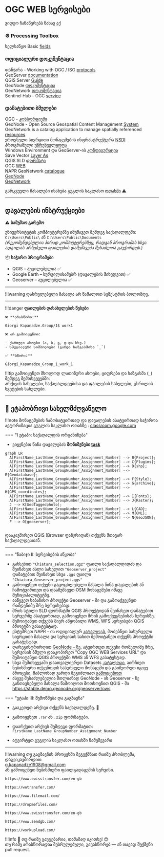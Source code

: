 # OGC WEB სერვისები

ვიდეო ჩანაწერებს ნახავ [აქ](https://ezdanapak.github.io/GTU-GIS/GIS_SKA/Videos/) <br>


### ⚙️ Processing Toolbox <br>

ხელსაწყო Basic [fields](https:) <br>


### ოფიციალური დოკუმენტაცია <br>
ფანჯარა - Working with OGC / ISO [protocols](https://docs.qgis.org/3.40/en/docs/user_manual/working_with_ogc/ogc_client_support.html) <br>
GeoServer [documentation](https://docs.geoserver.org/) <br>
QGIS Server [Guide](https://docs.qgis.org/3.40/en/docs/server_manual/getting_started.html#prepare-a-project-to-serve) <br>
GeoNode [დოკუმენტაცია](https://docs.geonode.org/en/master/) <br>
GeoNetwork [დოკუმენტაცია](https://www.geonetwork-opensource.org/docs.html) <br>
Sentinel Hub - OGC [service](https://docs.sentinel-hub.com/api/latest/api/ogc/) <br>

### დამატებითი ბმულები <br>
OGC - [კონსორციუმი](https://www.ogc.org/) <br>
GeoNode - Open Source Geospatial Content Management [System](https://geonode.org/) <br>
GeoNetwork is a catalog application to manage spatially referenced [resources](https://www.geonetwork-opensource.org/) <br>
ეროვნული სივრცითი მონაცემების ინფრასტრუქტურა [NSDI](https://nsdi.gov.ge/ka) <br>
პროგრამული [უზრუნველყოფა](https://ezdanapak.github.io/GTU-GIS/GIS_SKA/Software/Geoserver/) <br>
Windows Environment და GeoServer-ის [კონფიგურაცია](https://ezdanapak.github.io/GTU-GIS/GIS_SKA/Theory/Win_ENV/) <br>
Save Vector [Layer As](https://ezdanapak.github.io/GTU-GIS/GIS_SKA/Theory/Save_vector_layer/#vector-formats-available-in-qgis) <br>
QGIS SLD [ფორმატი](https://ezdanapak.github.io/GTU-GIS/GIS_SKA/Theory/QML_SLD/) <br>
OGC [WEB](https://ezdanapak.github.io/GTU-GIS/GIS_SKA/Theory/WEB_Services/) <br>
NAPR GeoNetwork [catalogue](https://geonetwork.napr.gov.ge/geonetwork/srv/geo/catalog.search#/home) <br>
[GeoNode](https://ezdanapak.github.io/GTU-GIS/GIS_SKA/Theory/GeoNode/) <br>
[GeoNetwork](https://ezdanapak.github.io/GTU-GIS/GIS_SKA/Theory/GeoNetwork/) <br>



გარკვეული მასალები ინახება გუგლის საკლასო [ოთახში](https://classroom.google.com/c/Nzg3MzAxMDU4MzEy/m/Nzg3NTk5MzU2OTYw/details) ⚠️ <br>

---
## დავალების ინსტრუქციები

⚠️ **სამუშაო გარემო**

უნივერსიტეტის კომპიუტერებზე იმუშავეთ შემდეგ საქაღალდეში:  
`C:\Users\Public\` ან `C:\Users\Public\Documents`  
*(რეკომენდებულია პირად კომპიუტერებზეც, რადგან პროგრამას სხვა ადგილას არსებული ფაილების დამუშავება შესაძლოა გაუჭირდეს.)*

📦 **საჭირო პროგრამები**

* QGIS – აუცილებელია ✅  
* Google Earth – სურვილისამებრ (დავალების მიხედვით) ✅  
* Geoserver – აუცილებელია ✅  

---

!!!warning
    დასრულებული მასალა არ წაშალოთ სემესტრის ბოლომდე.
    
---

!!!danger 
    **ფაილების დასახელების წესები**

    ❌ **არასწორი:**  

    Giorgi Kapanadze.Group/1$ work1  

    ❌ არ გამოიყენოთ:

    - ქართული ასოები (ა, ბ, გ, დ და სხვ.)  
    - სპეციალური სიმბოლოები (გარდა ხაზგასმისა `_`)

    ✅ **სწორი:**  

    Giorgi_Kapanadze_Group_1_work_1  

!!!tip
    გამოიყენეთ მხოლოდ ლათინური ასოები, ციფრები და ხაზგასმა (`_`) შემდეგ შემთხვევებში:  
    არქივის სახელები, საქაღალდეებისა და ფაილების სახელები, ცხრილის სვეტების სახელები.

---

## 📘 ეტაპობრივი სახელმძღვანელო

!!!note
    მონაცემების ჩამოსატვირთად და დავალების ასატვირთად საჭიროა ავტორიზაცია გუგლის საკლასო ოთახზე
     : [classroom.google.com](https://classroom.google.com/)

=== "I ეტაპი: საქაღალდის ორგანიზება"
* ვიყენებთ წინა დავალებას **მონიშვნები  [task](https://ezdanapak.github.io/GTU-GIS/GIS_SKA/Lab/Selection/)**



``` mermaid
graph LR
  A[FirstName_LastName_GroupNumber_Assignment_Number] --> B{Project};
  A[FirstName_LastName_GroupNumber_Assignment_Number] --> C{Plugins};
  A[FirstName_LastName_GroupNumber_Assignment_Number] --> D{shp};
  A[FirstName_LastName_GroupNumber_Assignment_Number] --> E{Geodatabase};
  A[FirstName_LastName_GroupNumber_Assignment_Number] --> F{Style};
  A[FirstName_LastName_GroupNumber_Assignment_Number] --> G{archive};
  A[FirstName_LastName_GroupNumber_Assignment_Number] --> H{GPS_coordinates};
  A[FirstName_LastName_GroupNumber_Assignment_Number] --> I{Fonts};
  A[FirstName_LastName_GroupNumber_Assignment_Number] --> J{Raster};
  J --> K[GeoTaggedphoto];
  A[FirstName_LastName_GroupNumber_Assignment_Number] --> L{CAD};
  A[FirstName_LastName_GroupNumber_Assignment_Number] --> M{GML};
  A[FirstName_LastName_GroupNumber_Assignment_Number] --> N{GeoJSON};
  F --> O[geoserver];


```

დააკავშირეთ QGIS (Browser ფანჯრიდან) თქვენს მთავარ საქაღალდესთან.

---

=== "ნაბიჯი II: სერვისების აწყობა"

* გახსენით `"Chiatura_selection.qgz"` ფაილი საქაღალდიდან და შეინახეთ ასლი სახელით `"Geoserver_project"`  
  დამატებით შეინახეთ სხვა `.qgs` ფაილი `"Chiatura_Geoserver_project.qgs"`   <br>
* გამოიყენეთ თქვენი გაცოცხლებული მასალა წინა დავალების ან ჩამოტვირთეთ და დაამუშავეთ OSM მონაცემები იმავე მუნიციპალიტეტზე. <br>
* ააწყვეთ საბაზისო პროექტი Geoserver - ში და გამოაქვეყნეთ რამდენიმე შრე სერვისებად. <br>
* შრის სტილი SLD ფორმატში QGIS პროექტიდან შეინახეთ დამატებით სერვერზე ასატვირთად, გამოიყენეთ შრის გამოქვეყნებისას სერვისზე. <br>
* შემოიტანეთ თქვენს მიერ აწყობილი WMS, WFS სერვისები QGIS პროეტში გასატესტად.
* ესტუმრეთ NAPR - ის ოფიციალურ [კატალოგს](https://geonetwork.napr.gov.ge/geonetwork/srv/geo/catalog.search#/home), მოძებნეთ სასურველი სივრცითი მასალა და სერვისის სახით შემოიტანეთ თქვენს პროექტში გასატესტად. <br>
* დარეგისტრირდით [GeoNode - ზე](https://stable.demo.geonode.org/#/), ატვირთეთ თქვენი რომელიმე შრე, სერვისის ბმული დააკოპირეთ "Copy OGC WEB Services URL" და შემოიტანეთ QGIS პროექტში WMS ან WFS გასატესტად. <br>
* სხვა შემთხვევაში დაათვალიერეთ Datasets [კატალოგი](https://stable.demo.geonode.org/catalogue/#/datasets), აირჩიეთ ნებისმიერი თქვენთვის სასურველი მონაცემი და გაიმეორეთ იგივე პროცესი, შაბლონად ვარდი შეგიძლიათ [გამოიყენოთ](https://stable.demo.geonode.org/catalogue/uuid/2f6c18f7-d11b-4fd0-9914-29ddac5c01fc0) <br>
* ასევე შესაძლებელია მთლიანად GeoNode - ის Geoserver - ზე განთავსებული მასალა წამოიღოთ მოთხოვნით QGIS - ში https://stable.demo.geonode.org/geoserver/ows <br>






=== "ეტაპი III: შემოწმება და გაგზავნა"
* გააკეთეთ არქივი თქვენს საქაღალდეზე. 💾
* გამოიყენეთ `.rar` ან `.zip` ფორმატები.
* დაარქვით არქივს შემდეგი ფორმატით:  
  `FirstName_LastName_GroupNumber_Assignment_Number`

* ატვირტეთ გუგლის საკლასო ოთახში ნამუშევარი

---

!!!warning
    თუ გაგზავნის პროცესში შეგექმნათ რაიმე პრობლემა, დაგვიკავშირდით:  
    g.kapanadze1908@gmail.com  
    ან გამოიყენეთ ნებისმიერი ფაილგადაცემის სერვისი. <br>

    https://www.swisstransfer.com/en-gb

    https://wetransfer.com/

    https://www.filemail.com/

    https://dropmefiles.com/

    https://www.swisstransfer.com/en-gb

    https://www.sendgb.com/

    https://workupload.com/ 

!!!info
    📌 თუ რაიმე გაუგებარია, თამამად იკითხე! 😊  
    თუ რამე არასწორადაა შესრულებული, გავასწორებ — ან თავად შექმენი pull request. 
